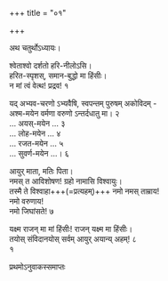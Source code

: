 +++
title = "०१"

+++


अथ चतुर्थोऽध्यायः।

श्वेताश्वो दर्शतो हरि-नीलोऽसि।  
हरित-स्पृशस्, समान-बुद्धो मा हिंसीः।  
न मां त्वं वेत्थ! प्रद्रव! १   

यद् अभ्यव-चरणो ऽभ्यवैषि, स्वपन्तम् पुरुषम् अकोविदम् -  
अश्म-मयेन वर्मणा वरुणो ऽन्तर्दधातु मा। २   
… अयस्-मयेन … ३   
… लोह-मयेन … ४   
… रजत-मयेन … ५   
… सुवर्ण-मयेन …। ६   

आयुर् माता, मतिः पिता।  
नमस् त आविशोषण! ग्रहो नामासि विश्वायुः।  
तस्मै ते विश्वाहा+++(=प्रत्यहम्)+++ नमो नमस् ताम्राय!  
नमो वरुणाय!  
नमो जिघांसते! ७   

यक्ष्म राजन् मा मां हिंसीः! राजन् यक्ष्म मा हिंसीः।  
तयोस् संविदानयोस् सर्वम् आयुर् अयान्य् अहम्! ८   
१   


प्रथमोऽनुवाकस्समाप्तः 
